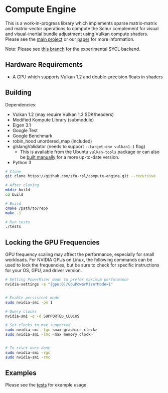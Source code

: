 # Compute Engine

This is a work-in-progress library which implements sparse matrix-matrix and matrix-vector operations to compute the Schur complement for visual and visual-inertial bundle adjustment using Vulkan compute shaders.
Please see the [main project](https://github.com/sfu-rsl/gpu-block-solver) or our [paper](https://ieeexplore.ieee.org/document/10160499) for more information.

Note: Please see [this branch](https://github.com/sfu-rsl/compute-engine/tree/sycl-backend) for the experimental SYCL backend.

## Hardware Requirements

- A GPU which supports Vulkan 1.2 and double-precision floats in shaders

## Building

Dependencies:

- Vulkan 1.2 (may require Vulkan 1.3 SDK/headers)
- Modified Kompute Library (submodule)
- Eigen 3.1
- Google Test
- Google Benchmark
- robin_hood unordered_map (included)
- glslangValidator (needs to support `--target-env vulkan1.1` flag)
  - This is available from the Ubuntu `vulkan-tools` package or can also be [built manually](https://github.com/KhronosGroup/glslang) for a more up-to-date version.
- Python 3


```bash
# Clone
git clone https://github.com/sfu-rsl/compute-engine.git --recursive

# After cloning
mkdir build
cd build

# Build
cmake /path/to/repo
make -j

# Run tests
./tests
```

## Locking the GPU Frequencies

GPU frequency scaling may affect the performance, especially for small workloads. For NVIDIA GPUs on Linux, the following commands can be used to lock the frequencies, but be sure to check for specific instructions for your OS, GPU, and driver version.

```bash
# Setting PowerMizer mode to prefer maximum performance
nvidia-settings -a "[gpu:0]/GpuPowerMizerMode=1"


# Enable persistent mode
sudo nvidia-smi -pm 1 

# Query clocks
nvidia-smi -q -d SUPPORTED_CLOCKS

# Set clocks to max supported
sudo nvidia-smi -lgc <max graphics clock>
sudo nvidia-smi -lmc <max memory clock>


# To reset once done
sudo nvidia-smi -rgc
sudo nvidia-smi -rmc
```

## Examples

Please see the [tests](src/tests.cpp) for example usage.

